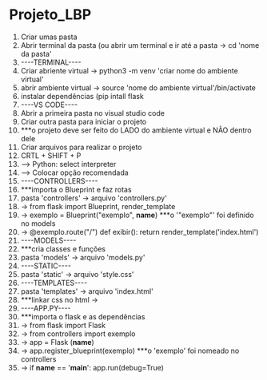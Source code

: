 # Projeto_LBP

1. Criar umas pasta
2. Abrir terminal da pasta (ou abrir um terminal e ir até a pasta -> cd 'nome da pasta'
3. ----TERMINAL----
4. Criar abriente virtual -> python3 -m venv 'criar nome do ambiente virtual'
5. abrir ambiente virtual -> source 'nome do ambiente virtual'/bin/activate
6. instalar dependências (pip intall flask
7. ----VS CODE----
8. Abrir a primeira pasta no visual studio code
9. Criar outra pasta para iniciar o projeto
10. ***o projeto deve ser feito do LADO do ambiente virtual e NÃO dentro dele
11. Criar arquivos para realizar o projeto
12. CRTL + SHIFT + P
13. --> Python: select interpreter
14. --> Colocar opção recomendada
15. ----CONTROLLERS----
16. ***importa o Blueprint e faz rotas
17. pasta 'controllers' -> arquivo 'controllers.py'
18. -> from flask import Blueprint, render_template
19. -> exemplo = Blueprint("exemplo", __name__) ***o '"exemplo"' foi definido no models
20. -> @exemplo.route("/")
       def exibir():
          return render_template('index.html')
21. ----MODELS----
22. ***cria classes e funções
23. pasta 'models' -> arquivo 'models.py'
24. ----STATIC----
25. pasta 'static' -> arquivo 'style.css'
26. ----TEMPLATES----
27. pasta 'templates' -> arquivo 'index.html'
28. ***linkar css no html ->  <head>
                                <link rel="stylesheet" type="text/css" href="{{ url_for('static', filename='style.css') }}" media="screen" />
                              </head>      
30. ----APP.PY----
31. ***importa o flask e as dependências
32. -> from flask import Flask
33. -> from controllers import exemplo
34. -> app = Flask (__name__)
35. -> app.register_blueprint(exemplo) ***o 'exemplo' foi nomeado no controllers
36. -> if __name__  == '__main__':
          app.run(debug=True)
